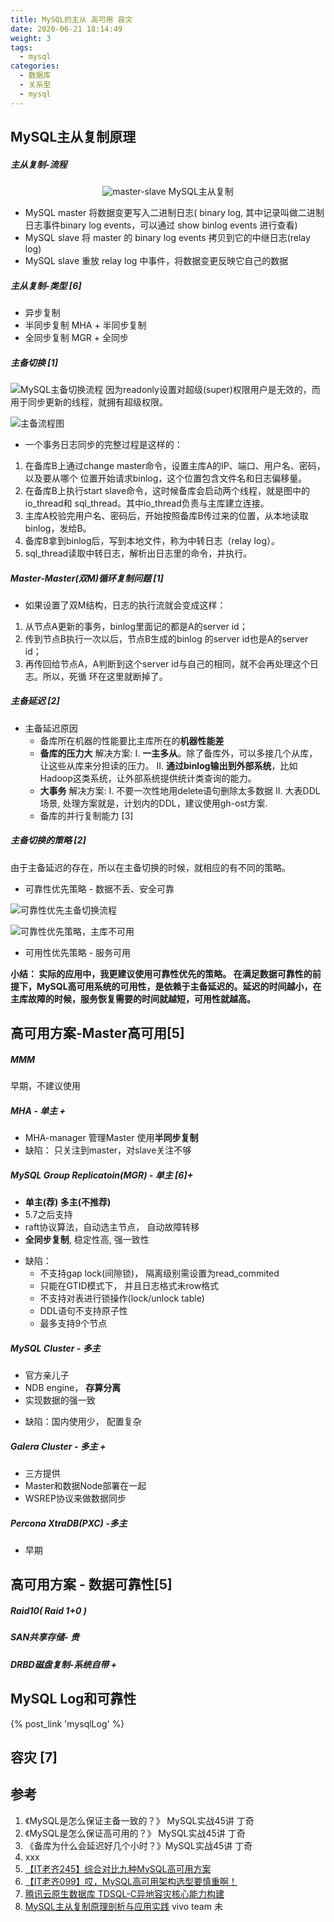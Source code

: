 ```yaml
---
title: MySQL的主从 高可用 容灾
date: 2020-06-21 18:14:49
weight: 3
tags:
  - mysql
categories: 
  - 数据库
  - 关系型 
  - mysql
---
```



<p></p>
<!-- more -->


##  MySQL主从复制原理

#####   主从复制-流程
<div style="text-align: center;">

![master-slave](https://user-images.githubusercontent.com/5608425/66110430-58be6180-e5f9-11e9-9272-da2f69e51b1c.jpg)
MySQL主从复制
</div>

+ MySQL master 将数据变更写入二进制日志( binary log, 其中记录叫做二进制日志事件binary log events，可以通过 show binlog events 进行查看)
+ MySQL slave 将 master 的 binary log events 拷贝到它的中继日志(relay log)
+ MySQL slave 重放 relay log 中事件，将数据变更反映它自己的数据

#####   主从复制-类型 [6]
+ 异步复制
+ 半同步复制
  MHA + 半同步复制
+ 全同步复制 
  MGR + 全同步

#####  主备切换 [1]
<div style="width:70%;margin:auto">
</div>

![MySQL主备切换流程](./mysqlReliability/mysqlMasterSlave1.PNG)
因为readonly设置对超级(super)权限用户是无效的，而用于同步更新的线程，就拥有超级权限。


<div style="width:70%;margin:auto">
</div>

![主备流程图](./mysqlReliability/mysqlMasterSlave2.PNG)


+ 一个事务日志同步的完整过程是这样的：
1. 在备库B上通过change master命令，设置主库A的IP、端口、用户名、密码，以及要从哪个
位置开始请求binlog，这个位置包含文件名和日志偏移量。
2. 在备库B上执行start slave命令，这时候备库会启动两个线程，就是图中的io_thread和
sql_thread。其中io_thread负责与主库建立连接。
3. 主库A校验完用户名、密码后，开始按照备库B传过来的位置，从本地读取binlog，发给B。
4. 备库B拿到binlog后，写到本地文件，称为中转日志（relay log）。
5. sql_thread读取中转日志，解析出日志里的命令，并执行。

#####  Master-Master(双M)循环复制问题  [1]
+ 如果设置了双M结构，日志的执行流就会变成这样：
1. 从节点A更新的事务，binlog里面记的都是A的server id；
2. 传到节点B执行一次以后，节点B生成的binlog 的server id也是A的server id；
3. 再传回给节点A，A判断到这个server id与自己的相同，就不会再处理这个日志。所以，死循
环在这里就断掉了。

#####  主备延迟 [2]
+ 主备延迟原因
  + 备库所在机器的性能要比主库所在的**机器性能差**
  + **备库的压力大**
    解决方案: 
    I. **一主多从**。除了备库外，可以多接几个从库，让这些从库来分担读的压力。
    II. **通过binlog输出到外部系统**，比如Hadoop这类系统，让外部系统提供统计类查询的能力。
   + **大事务**
     解决方案:
     I. 不要一次性地用delete语句删除太多数据
     II. 大表DDL场景, 处理方案就是，计划内的DDL，建议使用gh-ost方案.
   + 备库的并行复制能力 [3]


#####  主备切换的策略 [2]

由于主备延迟的存在，所以在主备切换的时候，就相应的有不同的策略。

+ 可靠性优先策略 - 数据不丢、安全可靠

<div style="width:70%;margin:auto">
</div>

![可靠性优先主备切换流程](./mysqlReliability/mysqlMasterSlave-reliable.PNG)


<div style="width:70%;margin:auto">
</div>

![可靠性优先策略，主库不可用](./mysqlReliability/mysqlMasterSlave-reliable-fault.PNG)


+ 可用性优先策略 - 服务可用

**小结：
实际的应用中，我更建议使用可靠性优先的策略。
在满足数据可靠性的前提下，MySQL高可用系统的可用性，是依赖于主备延迟的。延迟的时间越小，在主库故障的时候，服务恢复需要的时间就越短，可用性就越高。**

## 高可用方案-Master高可用[5]
##### MMM
  早期，不建议使用
##### MHA - 单主 +
  - MHA-manager 管理Master
      使用**半同步复制**
  - 缺陷： 只关注到master，对slave关注不够
##### MySQL Group Replicatoin(MGR) - 单主 [6]+
  +  **单主(荐)  多主(不推荐)** 
  +  5.7之后支持
  +   raft协议算法，自动选主节点， 自动故障转移
  +   **全同步复制**, 稳定性高, 强一致性
  -   缺陷：     
      - 不支持gap lock(间隙锁)， 隔离级别需设置为read_commited
      - 只能在GTID模式下， 并且日志格式未row格式
      - 不支持对表进行锁操作(lock/unlock table)
      - DDL语句不支持原子性
      - 最多支持9个节点
##### MySQL Cluster - 多主
  + 官方亲儿子
  + NDB engine， **存算分离**
  + 实现数据的强一致
  - 缺陷：国内使用少， 配置复杂
##### Galera Cluster - 多主 +
  + 三方提供
  + Master和数据Node部署在一起
  + WSREP协议来做数据同步
##### Percona XtraDB(PXC) -多主
  + 早期

## 高可用方案 - 数据可靠性[5]
#####  Raid10( Raid 1+0 )
##### SAN共享存储- 贵
##### DRBD磁盘复制-系统自带 + 



## MySQL Log和可靠性

{% post_link 'mysqlLog' %}  



## 容灾 [7]


## 参考

1. 《MySQL是怎么保证主备一致的？》 MySQL实战45讲  丁奇
2. 《MySQL是怎么保证高可用的？》 MySQL实战45讲 丁奇
3. 《备库为什么会延迟好几个小时？》MySQL实战45讲  丁奇
4.    xxx
5. [【IT老齐245】综合对比九种MySQL高可用方案](https://www.bilibili.com/video/BV1m44y1Q7ZF/)
6.  [【IT老齐099】哎，MySQL高可用架构选型要慎重啊！](https://www.bilibili.com/video/BV1HL411T7C8/)
7.  [腾讯云原生数据库 TDSQL-C异地容灾核心能力构建](https://zhuanlan.zhihu.com/p/451693431)  
100.  [MySQL主从复制原理剖析与应用实践](https://zhuanlan.zhihu.com/p/620697440) vivo team 未 